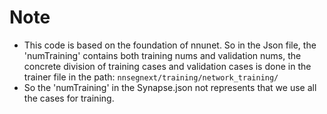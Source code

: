 # Note
- This code is based on the foundation of nnunet. So in the Json file, the 'numTraining' contains both training nums and validation nums, the concrete division of training cases and validation cases is done in the trainer file in the path: ```nnsegnext/training/network_training/```
- So the 'numTraining' in the Synapse.json not represents that we use all the cases for training.
